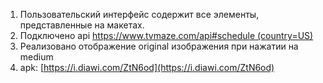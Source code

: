 1. Пользовательский интерфейс содержит все элементы, представленные на макетах.
2. Подключено api [https://www.tvmaze.com/api#schedule  (country=US)](http://api.tvmaze.com/schedule?country=US&date=2014-12-01)
3. Реализовано отображение original изображения при нажатии на medium
4. apk: [https://i.diawi.com/ZtN6od](https://i.diawi.com/ZtN6od)